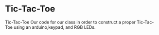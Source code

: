 Tic-Tac-Toe
===========

Tic-Tac-Toe
Our code for our class in order to construct a proper Tic-Tac-Toe using an arduino,keypad, and RGB LEDs.
